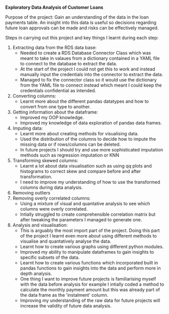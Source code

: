 **Exploratory Data Analysis of Customer Loans**

Purpose of the project:
Gain an understanding of the data in the loan payments table. An insight into this data is useful so decisions regarding future loan approvals can be made and risks can be effectively managed.

Steps in carrying out this project and key things I learnt during each step:

1. Extracting data from the RDS data base:
   - Needed to create a RDS Database Connector Class which was meant to take in valaues from a dictionary contained in a YAML file to connect to the database to extract the data.
   - At the start of the project I could not get this to work and instead manually input the credentials into the connector to extract the data.
   - Managed to fix the connector class so it would use the dictionary from the YAML file to connect instead which meant I could keep the credentials confidential as intended.
2. Converting columns:
   - Learnt more about the different pandas datatypes and how to convert from one type to another.
3. Getting information about the dataframe:
   - Improved my OOP knowledge.
   - Improved my knowledge of data exploration of pandas data frames.
4. Imputing data:
   - Learnt more about creating methods for visualising data.
   - Used the distribution of the columns to decide how to impute the missing data or if rows/columns can be deleted.
   - In future projects I should try and use more sophisticated imputation methods such as regression imputation or KNN
5. Transforming skewed columns:
   -  Learnt a lot about data visualisation such as using qq plots and histograms to correct skew and compare before and after transformation.
   -  I need to improve my understanding of how to use the transformed columns during data analysis. 
6. Removing outliers
7. Removing overly correlated columns:
   - Using a mixture of visual and quantative analysis to see which columns were overly correlated.
   - Intially struggled to create comprehensible correlation matrix but after tweaking the parameters I managed to generate one.
8. Analysis and visualisation:
   - This is arguably the most import part of the project. Doing this part of the project I learnt even more about using different methods to visualise and quantatively analyse the data.
   - Learnt how to create various graphs using different python modules.
   - Improved my ability to manipulate dataframes to gain insights to specific subsets of the data.
   - Learnt how to create various functions which incorporated built in pandas functions to gain insights into the data and perform more in depth analysis.
   - One thing I want to improve future projects is familiarising myself with the data before analysis for example I intially coded a method to calculate the monthly payment amount but this was already part of the data frame as the 'instalment' column.
   - Improving my understanding of the raw data for future projects will increase the validity of future data analysis.


 

